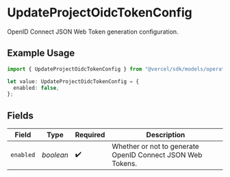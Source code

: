 # UpdateProjectOidcTokenConfig

OpenID Connect JSON Web Token generation configuration.

## Example Usage

```typescript
import { UpdateProjectOidcTokenConfig } from "@vercel/sdk/models/operations";

let value: UpdateProjectOidcTokenConfig = {
  enabled: false,
};
```

## Fields

| Field                                                      | Type                                                       | Required                                                   | Description                                                |
| ---------------------------------------------------------- | ---------------------------------------------------------- | ---------------------------------------------------------- | ---------------------------------------------------------- |
| `enabled`                                                  | *boolean*                                                  | :heavy_check_mark:                                         | Whether or not to generate OpenID Connect JSON Web Tokens. |